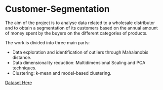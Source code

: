 # Customer-Segmentation

The aim of the project is to analyse data related to a wholesale distributor and to obtain a segmentation of its customers based on the annual amount of money spent by the buyers on the different categories of products.  

The work is divided into three main parts:

-	Data exploration and identification of outliers through Mahalanobis distance. 
-	Data dimensionality reduction:  Multidimensional Scaling and PCA techniques. 
-	Clustering: k-mean and model-based clustering. 

[Dataset Here](https://support.west-wind.com)
